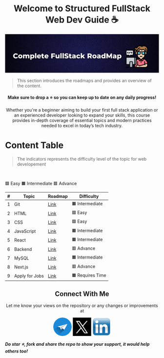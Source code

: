 <h1 align="center">
    Welcome to Structured FullStack Web Dev Guide ☕
</h1>

<p align="center">
  <a name="logo">
    <img src="https://github.com/Developer-RONNIE/Full-stack-dev-Roadmap/blob/main/assets/Copy%20of%20Leetcode%20Banner%20.png" alt="Fullstack Guide" width="750">
  </a>
</p>

> This section introduces the roadmaps and provides an overview of the content.

<h4 align="center">Make sure to drop a ⭐ so you can keep up to date on any daily progress!</h4>

<p align="center">
    Whether you're a beginner aiming to build your first full stack application or an experienced developer looking to expand your skills, this course provides in-depth coverage of essential topics and modern practices needed to excel in today’s tech industry.
</p>




# Content Table 

> The indicators represents the difficulty level of the topic for web developement 
<br>

:green_square: Easy 
:orange_square: Intermediate 
:red_square: Advance


|  #  |      Topic       |   Roadmap   |    Difficulty |                  
|-----|------------------|-------------|---------------|
|1|Git| [Link](https://github.com/Developer-RONNIE/Full-stack-dev-Roadmap/blob/main/01.git/Git_Roadmap.md)|:orange_square: Intermediate|
|2|HTML|[Link](https://github.com/Developer-RONNIE/Full-stack-dev-Roadmap/blob/main/02.HTML/HTML_%20Roadmap.md)|:green_square: Easy | 
|3|CSS|[Link](https://github.com/Developer-RONNIE/Full-stack-dev-Roadmap/blob/main/03.CSS/CSS_Roadmap.md)|:green_square: Easy | 
|4|JavaScript|[Link](https://github.com/Developer-RONNIE/Full-stack-dev-Roadmap/blob/main/04.JavaScript/JS_Roadmap.md)|:orange_square: Intermediate | 
|5|React|[Link](https://github.com/Developer-RONNIE/Full-stack-dev-Roadmap/blob/main/5.React/React_Roadmap.md)|:orange_square: Intermediate | 
|6|Backend|[Link](https://github.com/Developer-RONNIE/Full-stack-dev-Roadmap/blob/main/6.backend/Backend_Roadmap.md)|:red_square: Advance | 
|7|MySQL|[Link]()|:orange_square: Intermediate | 
|8|Next.js|[Link]()|:red_square: Advance | 
|9|Apply for Jobs|[Link](https://github.com/Developer-RONNIE/Full-stack-dev-Roadmap/blob/main/7.How-to-apply-in-jobs/Apply-for-jobs.md)|:orange_square: Requires Time| 





<h2 align="center">
    Connect With Me 
</h2>

<p align = "center">Let me know your views on the repository or any changes or improvements at </p>

<p align = "center">
    <a href="https://telegram.me/DeveloperRONNIE" target="_blank"><img src="https://github.com/Developer-RONNIE/complete-leetcode-solutions/blob/main/assets/telegram.png" alt="telegram" width="60"/></a>
    <a href="https://x.com/ronnie002_" target="_blank"><img src="https://github.com/Developer-RONNIE/complete-leetcode-solutions/blob/main/assets/twitter-x-logo.png" alt="X" width="60"/></a>
    <a href="https://www.linkedin.com/in/alapan-banerjee/" target="_blank"><img src="https://github.com/Developer-RONNIE/complete-leetcode-solutions/blob/main/assets/linkedin.png" alt="Linkedin" width="60"/></a>
</p>

***Do star ⭐, fork and share the repo to show your support, it would help others too!***   


